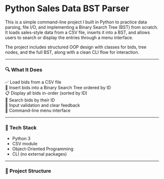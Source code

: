 # Python Sales Data BST Parser

This is a simple command-line project I built in Python to practice data parsing, file I/O, and implementing a Binary Search Tree (BST) from scratch. It loads sales-style data from a CSV file, inserts it into a BST, and allows users to search or display the entries through a menu interface.

The project includes structured OOP design with classes for bids, tree nodes, and the full BST, along with a clean CLI flow for interaction.

---

### 🔍 What It Does
✅ Load bids from a CSV file  
🌳 Insert bids into a Binary Search Tree ordered by ID  
📋 Display all bids in-order (sorted by ID)  
🔎 Search bids by their ID  
🧠 Input validation and clear feedback  
💬 Command-line menu interface

---

### 🧰 Tech Stack

- Python 3  
- CSV module  
- Object-Oriented Programming  
- CLI (no external packages)

---

### 📁 Project Structure

